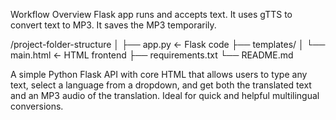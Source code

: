 Workflow Overview
Flask app runs and accepts text.
It uses gTTS to convert text to MP3.
It saves the MP3 temporarily.

/project-folder-structure
│
├── app.py                  ← Flask code
├── templates/
│   └── main.html           ← HTML frontend
├── requirements.txt
└── README.md

A simple Python Flask API with core HTML that allows users to type any text, select a language from a dropdown, and get both the translated text and an MP3 audio of the translation. Ideal for quick and helpful multilingual conversions.
